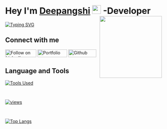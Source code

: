 

<h1 align="left">Hey I'm <a href="https://www.linkedin.com/in/deepangshi-saha/">Deepangshi</a> <img src="https://media.giphy.com/media/hvRJCLFzcasrR4ia7z/giphy.gif" width="28"/>      <img align="right" src="https://media.giphy.com/media/k7AEaKLU0maVvEpgPG/giphy.gif" width="200" height="200"/> -Developer </h1>

<a href="https://git.io/typing-svg"><img src="https://readme-typing-svg.demolab.com?font=Fira+Code&pause=1000&random=false&width=435&lines=Developing+web+applications%2C;contributed+in+react.js%2C+python%2C;currently+focusing+on+developing;asp.net-+c%23+applications" alt="Typing SVG" /></a>

## Connect with me
<p align="left">
  <a href="https://www.linkedin.com/in/deepangshi-saha/"><img title="Follow on LinkedIn" src="https://img.shields.io/badge/LinkedIn-0077B5?style=for-the-badge&logo=linkedin&logoColor=white&style=plastic"  width="100" height="25" /></a>
   <a href="https://deepangshi-dev.netlify.app/"><img title="Portfolio" src="https://img.shields.io/badge/Portfolio-f29318?style=for-the-badge&logo=React&logoColor=white&style=plastic" width="95" height="25" /></a>
  <a href="https://github.com/Deepangshi"><img title="Github" src="https://img.shields.io/badge/GitHub-333333?style=for-the-badge&logo=github&logoColor=white&style=plastic" width="90" height="25" /></a>
</p>


## Language and Tools
<p align="left"> 
<!--    <a href="#">
<img alt="C#" src="https://img.shields.io/badge/C%20Sharp-800080?style=for-the-badge&logo=CSharp&logoColor=white&style=plastic" width="95" height="25" />
<img alt="MySQL" src="https://img.shields.io/badge/mysql-48494B?&style=for-the-badge&logo=mysql&logoColor=white%22&style=plastic" width="95" height="25"/>
<img alt="React.js" src="https://img.shields.io/badge/React.js-61dbfb?style=for-the-badge&logo=React&logoColor=323330&style=plastic"  width="95" height="25" />
<img alt="JavaScript" src="https://img.shields.io/badge/JavaScript-323330?style=for-the-badge&logo=javascript&l&logoColor=%23F7DF1E%22&style=plastic"  width="100" height="25"/>  
<img alt="HTML5" src="https://img.shields.io/badge/HTML%205-e34c26?style=for-the-badge&logo=html5&logoColor=white&style=plastic"  width="73" height="25"/>
<img alt="CSS3" src="https://img.shields.io/badge/css3%20-%231572B6.svg?&style=for-the-badge&logo=css3&logoColor=white&style=plastic"  width="70" height="25"/>
<img alt="Python" src="https://img.shields.io/badge/Python-646464?style=for-the-badge&logo=Python&logoColor=4B8BBE&style=plastic"  width="80" height="25"/>
<img alt="Git" src="https://img.shields.io/badge/Git-F1502F?style=for-the-badge&logo=Git&logoColor=white&style=plastic" width="50" height="25"/>
</a> -->
<p align="left"> <a href="https://github.com/Deepangshi"><img title="Tools Used" src="https://skillicons.dev/icons?i=cs,dotnet,mysql,react,js,html,css,python,git"> </a> </p>
</p> 


<br/>

<a href="https://github.com/Deepangshi" align="left"> <img alt="views" title="Github views" src="https://komarev.com/ghpvc/?username=deepangshi&style=plastic"> </a>


<br />

<p align="left"> 


  
[![Top Langs](https://github-readme-stats.vercel.app/api/top-langs/?username=Deepangshi&layout=donut&theme=tokyonight)](https://github.com/Deepangshi/github-readme-stats)




</p>








<br/>







